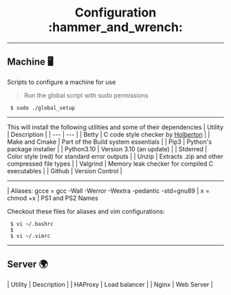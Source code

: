 <h1 align="center"> Configuration :hammer_and_wrench: </h1>

---

## Machine :desktop_computer:
<p>Scripts to configure a machine for use </p>

> Run the global script with sudo permissions

```commandline
 $ sudo ./global_setup
```

---

This will install the following utilities and some of their dependencies
| Utility | Description |
| --- | --- |
| Betty | C code style checker by [Holberton](https://github.com/holbertonschool/Betty) |
| Make and Cmake | Part of the Build system essentials |
| Pip3 | Python's package installer |
| Python3.10 | Version 3.10 (an update) |
| Stderred | Color style (red) for standard error outputs |
| Unzip | Extracts .zip and other compressed file types |
| Valgrind | Memory leak checker for compiled C executables |
| Github | Version Control |

---

| Aliases: gcce = gcc -Wall -Werror -Wextra -pedantic -std=gnu89
|	x = chmod +x
|	PS1 and PS2 Names

Checkout these files for aliases and vim configurations:

```commandline
 $ vi ~/.bashrc
 $
 $ vi ~/.vimrc

```

---

## Server :earth_africa:
| Utility | Description |
| HAProxy | Load balancer |
| Nginx | Web Server |
